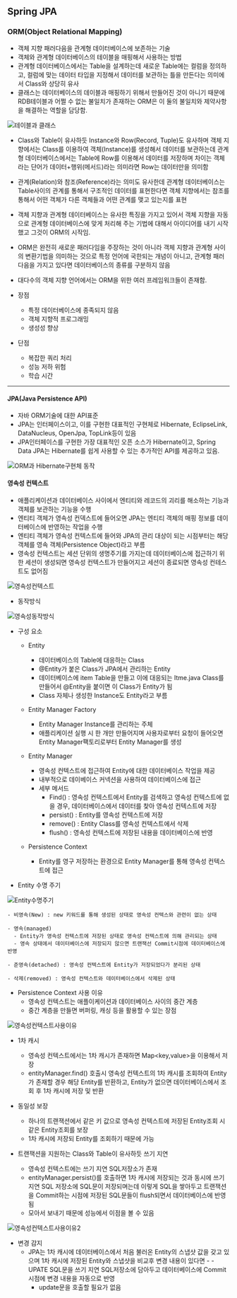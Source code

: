 ## Spring JPA
### ORM(Object Relational Mapping)
  - 객체 지향 패러다음을 관계형 데이터베이스에 보존하는 기술
  - 객체와 관계형 데이터베이스의 테이블을 매핑해서 사용하는 방법
  - 관계형 데이터베이스에서는 Table을 설계하는데 새로운 Table에는 컬럼을 정의하고, 컬럼에 맞는 데이터 타입을 지정해서 데이터를 보관하는 틀을 만든다는 의미에서 Class와 상당히 유사
  - 클래스는 데이터베이스의 데이블과 매핑하기 위해서 만들어진 것이 아니기 때문에 RDB테이블과 어쩔 수 없는 불일치가 존재하는 ORM은 이 둘의 불일치와 제약사항을 해결하는 역할을 담당함. 

![테이블과 클래스](../../../../ORM1.png)  

  - Class와 Table이 유사하듯 Instance와 Row(Record, Tuple)도 유사하며 객체 지향에서는 Class를 이용하여 객체(Instance)를 생성해서 데이터를 보관하는데 관계형 데이터베이스에서는 Table에 Row를 이용해서 데이터를 저장하며 차이는 객체 라는 단어가 데이터+행위(메서드)라는 의미라면 Row는 데이터만을 의미함
  - 관계(Relation)와 참조(Reference)라는 의미도 유사한데 관계형 데이터베이스는 Table사이의 관계를 통해서 구조적인 데이터를 표현한다면 객체 지향에서는 참조를 통해서 어떤 객체가 다른 객체들과 어떤 관계를 맺고 있는지를 표현
  - 객체 지향과 관계형 데이터베이스는 유사한 특징을 가지고 있어서 객체 지향을 자동으로 관계형 데이터베이스에 맞게 처리해 주는 기법에 대해서 아이디어를 내기 시작했고 그것이 ORM의 시작임.
  - ORM은 완전히 새로운 패러다임을 주장하는 것이 아니라 객체 지향과 관계형 사이의 변환기법을 의미하는 것으로 특정 언어에 국한되는 개념이 아니고, 관계형 패러다음을 가지고 있다면 데이터베이스의 종류를 구분하지 않음
  - 대다수의 객체 지향 언어에서는 ORM을 위한 여러 프레임워크들이 존재함. 
  
  - 장점
    - 특정 데이터베이스에 종족되지 않음
    - 객체 지향적 프로그래밍
    - 생성성 향상
     
  - 단점
    - 복잡한 쿼리 처리
    - 성능 저하 위험
    - 학습 시간

---
#### JPA(Java Persistence API)
  - 자바 ORM기술에 대한 API표준
  - JPA는 인터페이스이고, 이를 구현한 대표적인 구현체로 Hibernate, EclipseLink, DataNucleus, OpenJpa, TopLink등이 있음
  - JPA인터페이스를 구현한 가장 대표적인 오픈 소스가 Hibernate이고, Spring Data JPA는 Hibernate를 쉽게 사용할 수 있는 추가적인 API를 제공하고 있음. 
  
![ORM과 Hibernate구현체 동작](../../../../JPA1.png)  

#### 영속성 컨텍스트
  - 애플리케이션과 데이터베이스 사이에서 엔티티와 레코드의 괴리를 해소하는 기능과 객체를 보관하는 기능을 수행
  - 엔티티 객체가 영속성 컨덱스트에 들어오면 JPA는 엔티티 객체의 매핑 정보를 데이터베이스에 반영하는 작업을 수행
  - 엔티티 객체가 영속성 컨텍스트에 들어와 JPA의 관리 대상이 되는 시점부터는 해당 객체를 영속 객체(Persistence Object)라고 부름
  - 영속성 컨텍스트는 세션 단위의 생명주기를 가지는데 데이터베이스에 접근하기 위한 세션이 생성되면 영속성 컨텍스트가 만들어지고 세션이 종료되면 영속성 컨테스트도 없어짐
  
![영속성컨텍스트](../../../../영속성컨텍스트.png)

  - 동작방식
  
![영속성동작방식](../../../../영속성동작방식.png)

  - 구성 요소
    - Entity
      - 데이터베이스의 Table에 대응하는 Class
      - @Entity가 붙은 Class가 JPA에서 관리하는 Entity
      - 데이터베이스에 item Table을 만들고 이에 대응되는 Itme.java Class를 만들어서 @Entity을 붙이면 이 Class가 Entity가 됨
      - Class 자체나 생성한 Instance도 Entity라고 부름
      
    - Entity Manager Factory
      - Entity Manager Instance를 관리하는 주체
      - 애플리케이션 실행 시 한 개만 만들어지며 사용자로부터 요청이 들어오면 Entity Manager팩토리로부터 Entity Manager를 생성
      
    - Entity Manager
      - 영속성 컨텍스트에 접근하여 Entity에 대한 데이터베이스 작업을 제공
      - 내부적으로 데이베이스 커넥션을 사용하여 데이터베이스에 접근
      - 세부 메서드
        - Find() : 영속성 컨텍스트에서 Entity를 검색하고 영속성 컨텍스트에 없을 경우, 데이터베이스에서 데이터를 찾아 영속성 컨텍스트에 저장
        - persist() : Entity를 영속성 컨텍스트에 저장
        - remove() : Entity Class를 영속성 컨텍스트에서 삭제
        - flush() : 영속성 컨텍스트에 저장된 내용을 데이터베이스에 반영
        
    - Persistence Context
      - Entity를 영구 저장하는 환경으로 Entity Manager를 통해 영속성 컨텍스트에 접근
      
  
  - Entity 수명 주기
  
![Entity수명주기](../../../../Entity수명주기.png)

    - 비영속(New) : new 키워드를 통해 생성된 상태로 영속성 컨텍스와 관련이 없는 상태
    
    - 영속(managed)
      - Entity가 영속성 컨텍스트에 저장된 상태로 영속성 컨텍스트에 의해 관리되는 상태
      - 영속 상태에서 데이터베이스에 저장되지 않으면 트랜잭선 Commit시점에 데이터베이스에 반영

    - 준영속(detached) : 영속성 컨텍스트에 Entity가 저장되었다가 분리된 상태
    
    - 삭제(removed) : 영속성 컨텍스트와 데이터베이스에서 삭제된 상태 
    
    
- Persistence Context 사용 이유
    - 영속성 컨텍스트는 애플이케이션과 데이터베이스 사이의 중간 계층
    - 중간 계층을 만들면 버퍼링, 캐싱 등을 활용할 수 있는 장점
    
![영속성컨텍스트사용이유](../../../../영속성컨텍스트사용이유.png)

  - 1차 캐시
      - 영속성 컨텍스트에서는 1차 캐시가 존재하면 Map<key,value>을 이용해서 저장
      - entityManager.find() 호출시 영속성 컨텍스트의 1차 캐시를 조회하여 Entity가 존재할 경우 해당 Entity를 반환하고, Entity가 없으면 데이터베이스에서 조회 후 1차 캐시에 저장 및 반환
  - 동일성 보장
      - 하나의 트랜잭션에서 같은 키 값으로 영속성 컨텍스트에 저장된 Entity조회 시 같은 Entity조회를 보장
      - 1차 캐시에 저장되 Entity를 조회하기 때문에 가능
    
  - 트랜잭션을 지원하는 Class와 Table이 유사하듯 쓰기 지연
      - 영속성 컨텍스트에는 쓰기 지연 SQL저장소가 존재
      - entityManager.persist()를 호출하면 1차 캐시에 저장되는 것과 동시에 쓰기지연 SQL 저장소에 SQL문이 저장되며는데 이렇게 SQL을 쌓아두고 트랜잭션을 Commit하는 시점에 저장된 SQL문들이 flush되면서 데이터베이스에 반영됨
      - 모아서 보내기 때문에 성능에서 이점을 볼 수 있음
      
![영속성컨텍스트사용이유2](../../../../영속성컨텍스트사용이유2.png) 

  - 변경 감지
    - JPA는 1차 캐시에 데이터베이스에서 처음 불러온 Entity의 스냅샷 값을 갖고 있으며 1차 캐시에 저장된 Entity와 스냅샷을 비교후 변경 내용이 있다면 - - UPATE SQL문을 쓰기 지연 SQL저장소에 담아두고 데이터베이스에 Commit시점에 변경 내용을 자동으로 반영
      - update문을 호출할 필요가 없음   
